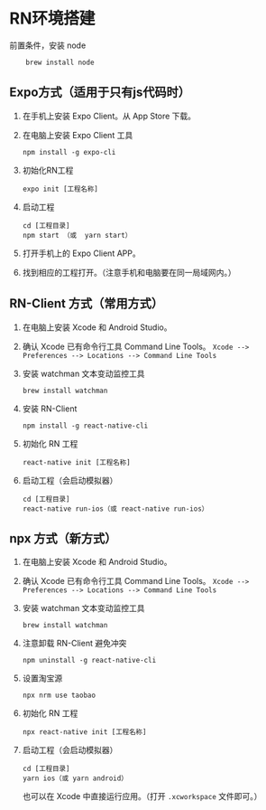 # RN环境搭建


前置条件，安装 node

```
	brew install node
```	


## Expo方式（适用于只有js代码时）
1. 在手机上安装 Expo Client。从 App Store 下载。
2. 在电脑上安装 Expo Client 工具

	```
	npm install -g expo-cli
	```
3. 初始化RN工程

	```
	expo init [工程名称]
	```
4. 启动工程

	```
	cd [工程目录]
	npm start （或  yarn start）
	```
5. 打开手机上的 Expo Client APP。
6. 找到相应的工程打开。（注意手机和电脑要在同一局域网内。）

## RN-Client 方式（常用方式）
1. 在电脑上安装 Xcode 和 Android Studio。
2. 确认 Xcode 已有命令行工具 Command Line Tools。
`Xcode --> Preferences --> Locations --> Command Line Tools`
3. 安装 watchman 文本变动监控工具

	```
	brew install watchman
	```
4. 安装 RN-Client
 
	```
	npm install -g react-native-cli
	```
5. 初始化 RN 工程

	```
	react-native init [工程名称]
	```
6. 启动工程（会启动模拟器）

	```
	cd [工程目录]
	react-native run-ios（或 react-native run-ios）
	```

## npx 方式（新方式）

1. 在电脑上安装 Xcode 和 Android Studio。
2. 确认 Xcode 已有命令行工具 Command Line Tools。
`Xcode --> Preferences --> Locations --> Command Line Tools`
3. 安装 watchman 文本变动监控工具

	```
	brew install watchman
	```
4. 注意卸载 RN-Client 避免冲突
 
	```
	npm uninstall -g react-native-cli
	```
5. 设置淘宝源

	```
	npx nrm use taobao
	```
5. 初始化 RN 工程

	```
	npx react-native init [工程名称]
	```
6. 启动工程（会启动模拟器）

	```
	cd [工程目录]
	yarn ios（或 yarn android）
	```
	也可以在 Xcode 中直接运行应用。（打开 `.xcworkspace` 文件即可。）